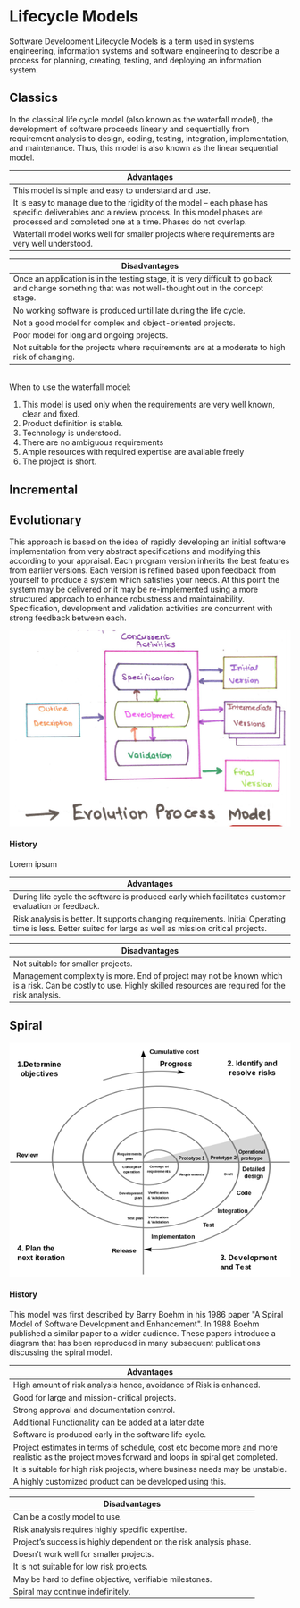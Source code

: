 # Lifecycle Models
Software Development Lifecycle Models is a term used in systems engineering, information systems and software engineering to describe a process for planning, creating, testing, and deploying an information system.

## Classics
In the classical life cycle model (also known as the waterfall model), the development of software proceeds linearly and sequentially from requirement analysis to design, coding, testing, integration, implementation, and maintenance. Thus, this model is also known as the linear sequential model.

| Advantages                                                                                                                  
| -------------------------------------------------------------------------------------------------------------------------- |
| This model is simple and easy to understand and use.                                                                       |
| It is easy to manage due to the rigidity of the model – each phase has specific deliverables and a review process.             In this model phases are processed and completed one at a time. Phases do not overlap.                                     | 
| Waterfall model works well for smaller projects where requirements are very well understood.                               |


| Disadvantages                                                                                                              |
| -------------------------------------------------------------------------------------------------------------------------- |
| Once an application is in the testing stage, it is very difficult to go back and change something that was not well-thought out in the concept stage.                                                                                         |
| No working software is produced until late during the life cycle.                                                            | High amounts of risk and uncertainty.
| Not a good model for complex and object-oriented projects.
| Poor model for long and ongoing projects.
| Not suitable for the projects where requirements are at a moderate to high risk of changing.               |

######
When to use the waterfall model:

1.  This model is used only when the requirements are very well known, clear and fixed.
1.  Product definition is stable.
1.  Technology is understood.
1.  There are no ambiguous requirements
1.  Ample resources with required expertise are available freely
1.  The project is short.

## Incremental

## Evolutionary
This approach is based on the idea of rapidly developing an initial software implementation from very abstract specifications and modifying this according to your appraisal. Each program version inherits the best features from earlier versions. Each version is refined based upon feedback from yourself to produce a system which satisfies your needs. At this point the system may be delivered or it may be re-implemented using a more structured approach to enhance robustness and maintainability. Specification, development and validation activities are concurrent with strong feedback between each.

![Alt text](/Evolutionary/diagram.png)

#### History
Lorem ipsum

| Advantages                                                                                                                  
| -------------------------------------------------------------------------------------------------------------------------- |
| During life cycle the software is produced early which facilitates customer evaluation or feedback.                        |
| Risk analysis is better. It supports changing requirements. Initial Operating time is less. Better suited for large as well   as mission critical projects.                                                                                              |


| Disadvantages                                                                                                              |
| -------------------------------------------------------------------------------------------------------------------------- |
| Not suitable for smaller projects.                                                                                         |
| Management complexity is more. End of project may not be known which is a risk. Can be costly to use. Highly skilled           resources are required for the risk analysis.                                                                              |
                                                                               


## Spiral
![Alt text](/Spiral/spiral.png)

#### History
This model was first described by Barry Boehm in his 1986 paper "A Spiral Model of Software Development and Enhancement". In 1988 Boehm published a similar paper to a wider audience. These papers introduce a diagram that has been reproduced in many subsequent publications discussing the spiral model.

| Advantages                                                                                                                  
| -------------------------------------------------------------------------------------------------------------------------- |
| High amount of risk analysis hence, avoidance of Risk is enhanced.                                                         |
| Good for large and mission-critical projects.                                                                              |
| Strong approval and documentation control.                                                                                 |
| Additional Functionality can be added at a later date                                                                      | 
| Software is produced early in the software life cycle.                                                                     |
| Project estimates in terms of schedule, cost etc become more and more realistic as the project moves forward and loops in   spiral get completed.                                                                                                        |
| It is suitable for high risk projects, where business needs may be unstable.                                               |
| A highly customized product can be developed using this.                                                                   |



| Disadvantages                                                                                                              |
| -------------------------------------------------------------------------------------------------------------------------- |
| Can be a costly model to use.                                                                                              |
| Risk analysis requires highly specific expertise.                                                                          |
| Project’s success is highly dependent on the risk analysis phase.                                                          |
| Doesn’t work well for smaller projects.                                                                                    |
| It is not suitable for low risk projects.                                                                                  |
| May be hard to define objective, verifiable milestones.                                                                    |
| Spiral may continue indefinitely.                                                                                          |










